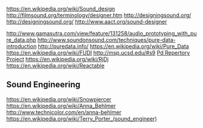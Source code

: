 
<!--
-->

https://en.wikipedia.org/wiki/Sound_design
http://filmsound.org/terminology/designer.htm
http://designingsound.org/
http://designingsound.org/
http://www.aact.org/sound-designer

http://www.gamasutra.com/view/feature/131258/audio_prototyping_with_pure_data.php
http://www.soundonsound.com/techniques/pure-data-introduction
http://puredata.info/
https://en.wikipedia.org/wiki/Pure_Data
https://en.wikipedia.org/wiki/FUDI
http://msp.ucsd.edu/#s9
[Pd Repertory Project](http://msp.ucsd.edu/pdrp/latest/files/doc/)
https://en.wikipedia.org/wiki/RjDj
https://en.wikipedia.org/wiki/Reactable

Sound Engineering
-----------------

https://en.wikipedia.org/wiki/Snowpiercer
https://en.wikipedia.org/wiki/Anna_Behlmer
http://www.technicolor.com/en/anna-behlmer
https://en.wikipedia.org/wiki/Terry_Porter_(sound_engineer)

<!-- vim: set autoindent expandtab sw=4 syntax=markdown: -->
